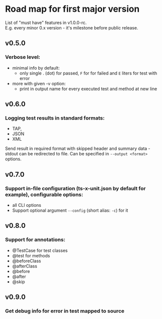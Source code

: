 # Road map for first major version 

List of "must have" features in v1.0.0-rc.  
E.g. every minor 0.x version - it's milestone before public release. 

## v0.5.0

### Verbose level: 
- minimal info by default: 
    - only single . (dot) for passed, `F` for for failed and `E` liters for test with error  
- more with given -v option:
    - print in output name for every executed test and method at new line

## v0.6.0

### Logging test results in standard formats:

- TAP, 
- JSON 
- XML

Send result in required format with skipped header and summary data - stdout can be redirected to file. 
Can be specified in `--output <format>` options.

## v0.7.0

### Support in-file configuration (ts-x-unit.json by default for example), configurable options:
- all CLI options
- Support optional argument `--config` (short alias: `-c`) for it 

## v0.8.0

### Support for annotations: 
- @TestCase for test classes
- @test for methods
- @beforeClass
- @afterClass
- @before
- @after
- @skip

## v0.9.0
 
### Get debug info for error in test mapped to source 